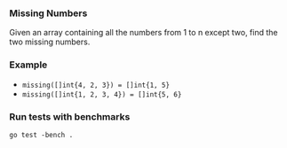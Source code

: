 ### Missing Numbers

Given an array containing all the numbers from 1 to n except two, find the two missing numbers.

### Example

 - `missing([]int{4, 2, 3}) = []int{1, 5}`
 - `missing([]int{1, 2, 3, 4}) = []int{5, 6}`

### Run tests with benchmarks

```
go test -bench .
```
